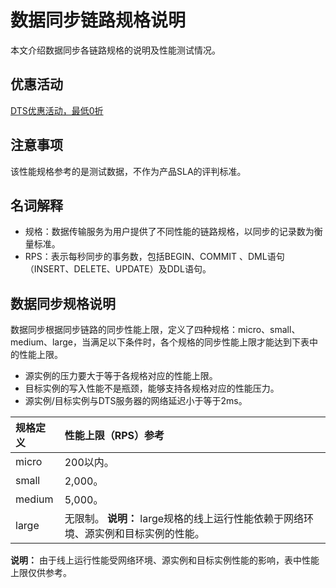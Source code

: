 # 数据同步链路规格说明

本文介绍数据同步各链路规格的说明及性能测试情况。

## 优惠活动

[DTS优惠活动，最低0折](/cn.zh-CN/产品定价/产品定价.md)

## 注意事项

该性能规格参考的是测试数据，不作为产品SLA的评判标准。

## 名词解释

-   规格：数据传输服务为用户提供了不同性能的链路规格，以同步的记录数为衡量标准。
-   RPS：表示每秒同步的事务数，包括BEGIN、COMMIT 、DML语句（INSERT、DELETE、UPDATE）及DDL语句。

## 数据同步规格说明

数据同步根据同步链路的同步性能上限，定义了四种规格：micro、small、medium、large，当满足以下条件时，各个规格的同步性能上限才能达到下表中的性能上限。

-   源实例的压力要大于等于各规格对应的性能上限。
-   目标实例的写入性能不是瓶颈，能够支持各规格对应的性能压力。
-   源实例/目标实例与DTS服务器的网络延迟小于等于2ms。

|规格定义|性能上限（RPS）参考|
|:---|:----------|
|micro|200以内。|
|small|2,000。|
|medium|5,000。|
|large|无限制。 **说明：** large规格的线上运行性能依赖于网络环境、源实例和目标实例的性能。 |

**说明：** 由于线上运行性能受网络环境、源实例和目标实例性能的影响，表中性能上限仅供参考。


